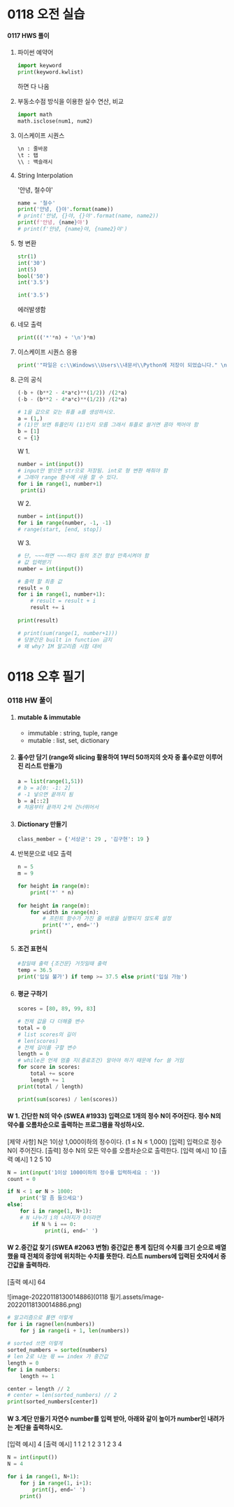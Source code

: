 # 0118 오전 실습

#### 0117 HWS 풀이

1. 파이썬 예약어

   ```python
   import keyword
   print(keyword.kwlist)
   ```

   하면 다 나옴

2. 부동소수점 방식을 이용한 실수 연산, 비교

   ```python
   import math
   math.isclose(num1, num2)
   ```

3. 이스케이프 시퀀스

   ```python
   \n : 줄바꿈
   \t : 탭
   \\ : 백슬래시
   ```

4. String Interpolation

   '안녕, 철수야'

   ```python
   name = '철수'
   print('안녕, {}야'.format(name))
   # print('안녕, {}야, {}야'.format(name, name2))
   print(f'안녕, {name}야')
   # print(f'안녕, {name}야, {name2}야')
   ```

5. 형 변환

   ```python
   str(1)
   int('30')
   int(5)
   bool('50')
   int('3.5')
   ```

   ```python
   int('3.5')
   ```

   에러발생함

6. 네모 출력

   ```python
   print((('*'*n) + '\n')*m)
   ```

7. 이스케이프 시퀀스 응용

   ```python
   print('"파일은 c:\\Windows\\Users\\내문서\\Python에 저장이 되었습니다." \n 나는 생각했다. \'cd를 써서 git bash로 들어가 봐야지.\'')
   ```

8. 근의 공식

   ```python
   (-b + (b**2 - 4*a*c)**(1/2)) /(2*a)
   (-b - (b**2 - 4*a*c)**(1/2)) /(2*a)
   ```

   ```python
   # 1을 값으로 갖는 튜플 a를 생성하시오.
   a = (1,)
   # (1)만 보면 튜플인지 (1)인지 모름 그래서 튜플로 쓸거면 콤마 찍어야 함
   b = [1]
   c = {1}
   ```

   W 1.

   ```python
   number = int(input())
   # input만 받으면 str으로 저장됨. int로 형 변환 해줘야 함
   # 그래야 range 함수에 사용 할 수 있다.
   for i in range(1, number+1)
   	print(i)
   ```

   W 2.

   ```python
   number = int(input())
   for i in range(number, -1, -1)
   # range(start, [end, stop])
   ```

   W 3.

   ```python
   # 단, ~~~하면 ~~~하다 등의 조건 항상 만족시켜야 함
   # 값 입력받기
   number = int(input())
   
   # 출력 할 최종 값
   result = 0
   for i in range(1, number+1):
       # result = result + i
       result += i
       
   print(result)
   
   # print(sum(range(1, number+1)))
   # 당분간은 built in function 금지
   # 왜 why? IM 알고리즘 시험 대비
   ```




# 0118 오후 필기

### 0118 HW 풀이

1. #### mutable & immutable

   - immutable : string, tuple, range
   - mutable : list, set, dictionary

2. #### 홀수만 담기 (range와 slicing 활용하여 1부터 50까지의 숫자 중 홀수로만 이루어진 리스트 만들기)

   ```python
   a = list(range(1,51))
   # b = a[0: -1: 2]
   # -1 넣으면 끝까지 됨
   b = a[::2]
   # 처음부터 끝까지 2씩 건너뛰어서
   ```

3. #### Dictionary 만들기

   ```python
   class_member = {'서상균': 29 , '김구현': 19 }
   ```

4. 반복문으로 네모 출력

   ```python
   n = 5
   m = 9
   
   for height in range(m):
       print('*' * n)
       
   for height in range(m):
       for width in range(n):
           # 프린트 함수가 가진 줄 바꿈을 실행되지 않도록 설정
           print('*', end='')
       print()
   
   ```

5. #### 조건 표현식

   ```python
   #참일때 출력 {조건문} 거짓일때 출력
   temp = 36.5
   print('입실 불가') if temp >= 37.5 else print('입실 가능')
   ```

6. #### 평균 구하기

   ```python
   scores = [80, 89, 99, 83]
   ```

   ```python
   # 전체 값을 다 더해줄 변수
   total = 0
   # list scores의 길이
   # len(scores)
   # 전체 길이를 구할 변수
   length = 0
   # while은 언제 멈출 지(종료조건) 알아야 하기 때문에 for 쓸 거임
   for score in scores:
       total += score
       length += 1
   print(total / length)
   ```

   ```python
   print(sum(scores) / len(scores))
   ```

#### 	W 1. 간단한 N의 약수 (SWEA #1933) 입력으로 1개의 정수 N이 주어진다. 정수 N의 약수를 오름차순으로 출력하는 프로그램을 작성하시오.

[제약 사항]
N은 1이상 1,000이하의 정수이다. (1 ≤ N ≤ 1,000)
[입력]
입력으로 정수 N이 주어진다.
[출력]
정수 N의 모든 약수를 오름차순으로 출력한다.
[입력 예시]
10
[출력 예시]
1 2 5 10

```python
N = int(input('1이상 1000이하의 정수를 입력하세요 : '))
count = 0

if N < 1 or N > 1000:
    print('말 좀 들으세요')
else:
    for i in range(1, N+1):
    # N 나누기 i의 나머지가 0이라면
        if N % i == 0:
            print(i, end=' ')
```



#### 	W 2.중간값 찾기 (SWEA #2063 변형) 중간값은 통계 집단의 수치를 크기 순으로 배열 했을 때 전체의 중앙에 위치하는 수치를 뜻한다. 리스트 numbers에 입력된 숫자에서 중간값을 출력하라.

[출력 예시]
64

![image-20220118130014886](0118 필기.assets/image-20220118130014886.png)

```python
# 알고리즘으로 풀면 이렇게
for i in ragne(len(numbers))
	for j in range(i + 1, len(numbers))
    
# sorted 쓰면 이렇게
sorted_numbers = sorted(numbers)
# len 2로 나눈 몫 == index 가 중간값
length = 0
for i in numbers:
    length += 1

center = length // 2
# center = len(sorted_numbers) // 2
print(sorted_numbers[center])
```



#### 	W 3.계단 만들기 자연수 number를 입력 받아, 아래와 같이 높이가 number인 내려가는 계단을 출력하시오.

[입력 예시]
4
[출력 예시]
1
1 2
1 2 3
1 2 3 4

```python
N = int(input())
N = 4

for i in range(1, N+1):
    for j in range(1, i+1):
        print(j, end=' ')
    print()
```

